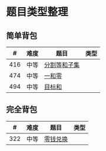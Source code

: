 # 题目类型整理
## 简单背包

|  #  | 难度 |题目 | 类型 |
|-----|-----|-----| -----|
|  416   | 中等 |  [分割等和子集](https://leetcode-cn.com/problems/partition-equal-subset-sum/)| |
|  474   | 中等 |  [一和零](https://leetcode-cn.com/problems/ones-and-zeroes/)| |
|  494   | 中等 |  [目标和](https://leetcode-cn.com/problems/target-sum/)| |

## 完全背包

|  #  | 难度 |题目 | 类型 |
|-----|-----|-----| -----|
|  322   | 中等 |  [零钱兑换](https://leetcode-cn.com/problems/coin-change/)| |